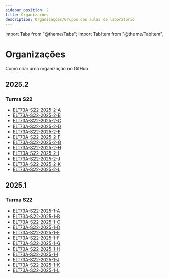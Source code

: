 ```yaml
---
sidebar_position: 2
title: Organizações
description: Organizações/Grupos das aulas de laboratório
---
```


import Tabs from "@theme/Tabs";
import TabItem from "@theme/TabItem";

# Organizações

Como criar uma organização no GitHub

## 2025.2

### Turma S22

- [ELT73A-S22-2025-2-A](https://github.com/ELT73A-S22-2025-2-A)
- [ELT73A-S22-2025-2-B](https://github.com/ELT73A-S22-2025-2-B)
- [ELT73A-S22-2025-2-C](https://github.com/ELT73A-S22-2025-2-C)
- [ELT73A-S22-2025-2-D](https://github.com/ELT73A-S22-2025-2-D)
- [ELT73A-S22-2025-2-E](https://github.com/ELT73A-S22-2025-2-E)
- [ELT73A-S22-2025-2-F](https://github.com/ELT73A-S22-2025-2-F)
- [ELT73A-S22-2025-2-G](https://github.com/ELT73A-S22-2025-2-G)
- [ELT73A-S22-2025-2-H](https://github.com/ELT73A-S22-2025-2-H)
- [ELT73A-S22-2025-2-I](https://github.com/ELT73A-S22-2025-2-I)
- [ELT73A-S22-2025-2-J](https://github.com/ELT73A-S22-2025-2-J)
- [ELT73A-S22-2025-2-K](https://github.com/ELT73A-S22-2025-2-K)
- [ELT73A-S22-2025-2-L](https://github.com/ELT73A-S22-2025-2-L)

## 2025.1

### Turma S22

- [ELT73A-S22-2025-1-A](https://github.com/ELT73A-2025-1-A)
- [ELT73A-S22-2025-1-B](https://github.com/ELT73A-2025-1-B)
- [ELT73A-S22-2025-1-C](https://github.com/ELT73A-2025-1-C)
- [ELT73A-S22-2025-1-D](https://github.com/ELT73A-2025-1-D)
- [ELT73A-S22-2025-1-E](https://github.com/ELT73A-2025-1-E)
- [ELT73A-S22-2025-1-F](https://github.com/ELT73A-2025-1-F)
- [ELT73A-S22-2025-1-G](https://github.com/ELT73A-2025-1-G)
- [ELT73A-S22-2025-1-H](https://github.com/ELT73A-2025-1-H)
- [ELT73A-S22-2025-1-I](https://github.com/ELT73A-2025-1-I)
- [ELT73A-S22-2025-1-J](https://github.com/ELT73A-2025-1-J)
- [ELT73A-S22-2025-1-K](https://github.com/ELT73A-2025-1-K)
- [ELT73A-S22-2025-1-L](https://github.com/ELT73A-2025-1-L)
